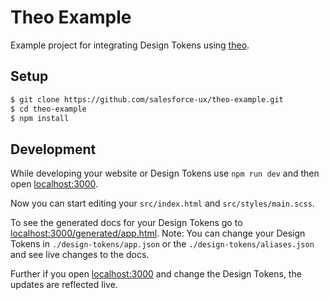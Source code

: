 # Theo Example

Example project for integrating Design Tokens using [theo](https://github.com/salesforce-ux/theo).

## Setup

```bash
$ git clone https://github.com/salesforce-ux/theo-example.git
$ cd theo-example
$ npm install
```

## Development

While developing your website or Design Tokens use `npm run dev`
and then open [localhost:3000](http://localhost:3000).

Now you can start editing your `src/index.html` and `src/styles/main.scss`.

To see the generated docs for your Design Tokens go to [localhost:3000/generated/app.html](http://localhost:3000/generated/app.html).
Note: You can change your Design Tokens in `./design-tokens/app.json` or
the `./design-tokens/aliases.json` and see live changes to the docs.

Further if you open [localhost:3000](http://localhost:3000) and change the Design Tokens,
the updates are reflected live.
